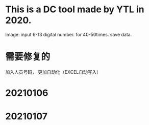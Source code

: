 # This is a DC tool made by YTL in 2020.
Image:
input 6-13 digital number.
for 40-50times.
save data.


# 需要修复的
加入人员号码，
更加自动化（EXCEL自动写入）

# 20210106
# 20210107
